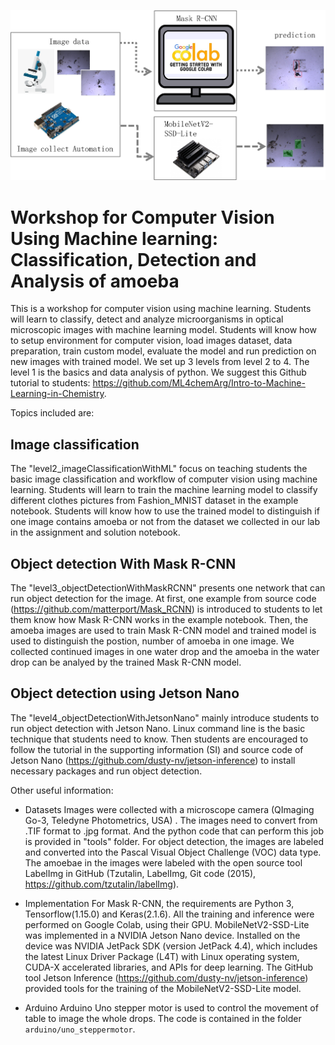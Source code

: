 <p align="center">
  <img src="ML.png" alt="banner" width="800" />
</p>
  

# Workshop for Computer Vision Using Machine learning: Classification, Detection and Analysis of amoeba

This is a workshop for computer vision using machine learning. Students will learn to classify, detect and analyze microorganisms in optical microscopic images with machine learning model. Students will know how to setup environment for computer vision, load images dataset, data preparation, train custom model, evaluate the model and run prediction on new images with trained model. We set up 3 levels from level 2 to 4. The level 1 is the basics and data analysis of python. We suggest this Github tutorial to students: https://github.com/ML4chemArg/Intro-to-Machine-Learning-in-Chemistry. 

Topics included are: 
## Image classification
The "level2_imageClassificationWithML" focus on teaching students the basic image classification and workflow of computer vision using machine learning. Students will learn to train the machine learning model to classify different clothes pictures from Fashion_MNIST dataset in the example notebook. Students will know how to use the trained model to distinguish if one image contains amoeba or not from the dataset we collected in our lab in the assignment and solution notebook. 

## Object detection With Mask R-CNN
The "level3_objectDetectionWithMaskRCNN" presents one network that can run object detection for the image. At first, one example from source code (https://github.com/matterport/Mask_RCNN)  is introduced to students to let them know how Mask R-CNN works in the example notebook. Then, the amoeba images are used to train Mask R-CNN model and trained model is used to distinguish the postion, number of amoeba in one image. We collected continued images in one water drop and the amoeba in the water drop can be analyed by the trained Mask R-CNN model. 

## Object detection using Jetson Nano
The "level4_objectDetectionWithJetsonNano" mainly introduce students to run object detection with Jetson Nano. Linux command line is the basic technique that students need to know. Then students are encouraged to follow the tutorial in the supporting information (SI) and source code of Jetson Nano (https://github.com/dusty-nv/jetson-inference) to install necessary packages and run object detection. 

  

Other useful information:

* Datasets 
  Images were collected with a microscope camera (QImaging Go-3, Teledyne Photometrics, USA) . The images need to convert from .TIF format to .jpg format. And the python code that can perform this job is provided in "tools" folder. For object detection, the images are labeled and converted into the Pascal Visual Object Challenge (VOC) data type.  The amoebae in the images were labeled with the open source tool LabelImg in GitHub (Tzutalin, LabelImg, Git code (2015), https://github.com/tzutalin/labelImg). 

* Implementation 
  For Mask R-CNN, the requirements are Python 3, Tensorflow(1.15.0) and Keras(2.1.6). All the training and inference were performed on Google Colab, using their GPU. MobileNetV2-SSD-Lite was implemented in a NVIDIA Jetson Nano device. Installed on the device was NVIDIA JetPack SDK (version JetPack 4.4), which includes the latest Linux Driver Package (L4T) with Linux operating system, CUDA-X accelerated libraries, and APIs for deep learning. The GitHub tool Jetson Inference (https://github.com/dusty-nv/jetson-inference) provided tools for the training of the MobileNetV2-SSD-Lite model. 

* Arduino 
  Arduino Uno stepper motor is used to control the movement of table to image the whole drops. The code is contained in the folder `arduino/uno_steppermotor`. 

